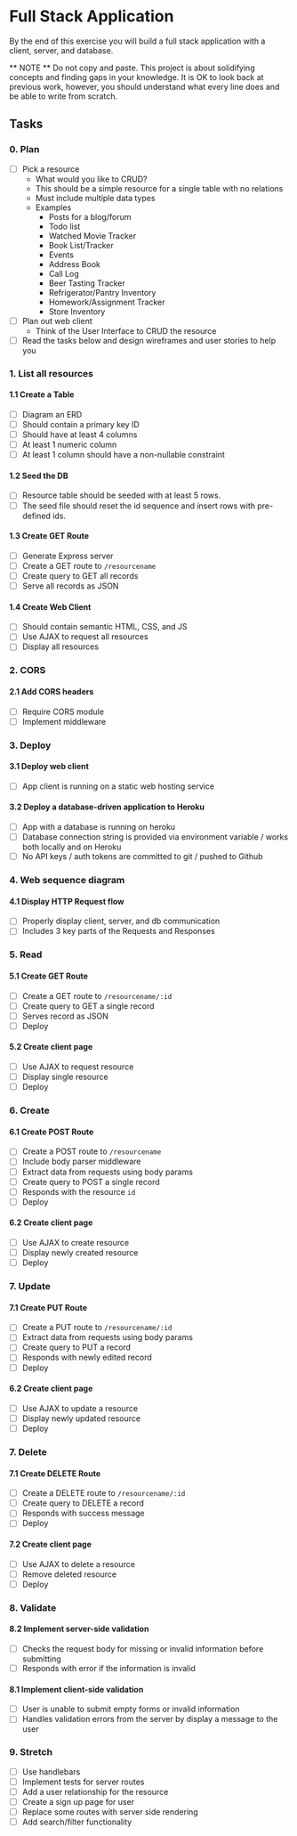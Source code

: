 # Full Stack Application

By the end of this exercise you will build a full stack application with a client, server, and database.

** NOTE ** Do not copy and paste. This project is about solidifying concepts and finding gaps in your knowledge. 
It is OK to look back at previous work, however, you should understand what every line does and be able to write from scratch.

## Tasks

### 0. Plan

* [ ] Pick a resource
  - What would you like to CRUD?
  - This should be a simple resource for a single table with no relations
  - Must include multiple data types
  - Examples
    * Posts for a blog/forum
    * Todo list
    * Watched Movie Tracker
    * Book List/Tracker
    * Events
    * Address Book
    * Call Log
    * Beer Tasting Tracker
    * Refrigerator/Pantry Inventory
    * Homework/Assignment Tracker
    * Store Inventory
* [ ] Plan out web client
  - Think of the User Interface to CRUD the resource
* [ ] Read the tasks below and design wireframes and user stories to help you

### 1. List all resources

#### 1.1 Create a Table
* [ ] Diagram an ERD 
* [ ] Should contain a primary key ID
* [ ] Should have at least 4 columns
* [ ] At least 1 numeric column 
* [ ] At least 1 column should have a non-nullable constraint

#### 1.2 Seed the DB
* [ ] Resource table should be seeded with at least 5 rows.
* [ ] The seed file should reset the id sequence and insert rows with pre-defined ids.

#### 1.3 Create GET Route
* [ ] Generate Express server
* [ ] Create a GET route to `/resourcename` 
* [ ] Create query to GET all records
* [ ] Serve all records as JSON

#### 1.4 Create Web Client
* [ ] Should contain semantic HTML, CSS, and JS
* [ ] Use AJAX to request all resources
* [ ] Display all resources

### 2. CORS

#### 2.1 Add CORS headers
* [ ] Require CORS module
* [ ] Implement middleware

### 3. Deploy

#### 3.1 Deploy web client
* [ ] App client is running on a static web hosting service 

#### 3.2 Deploy a database-driven application to Heroku
* [ ] App with a database is running on heroku
* [ ] Database connection string is provided via environment variable / works both locally and on Heroku
* [ ] No API keys / auth tokens are committed to git / pushed to Github

### 4. Web sequence diagram

#### 4.1 Display HTTP Request flow
* [ ] Properly display client, server, and db communication
* [ ] Includes 3 key parts of the Requests and Responses 

### 5. Read

#### 5.1 Create GET Route
* [ ] Create a GET route to `/resourcename/:id` 
* [ ] Create query to GET a single record
* [ ] Serves record as JSON
* [ ] Deploy

#### 5.2 Create client page
* [ ] Use AJAX to request resource
* [ ] Display single resource
* [ ] Deploy

### 6. Create

#### 6.1 Create POST Route
* [ ] Create a POST route to `/resourcename` 
* [ ] Include body parser middleware
* [ ] Extract data from requests using body params
* [ ] Create query to POST a single record
* [ ] Responds with the resource `id`
* [ ] Deploy

#### 6.2 Create client page
* [ ] Use AJAX to create resource
* [ ] Display newly created resource
* [ ] Deploy

### 7. Update

#### 7.1 Create PUT Route
* [ ] Create a PUT route to `/resourcename/:id` 
* [ ] Extract data from requests using body params
* [ ] Create query to PUT a record
* [ ] Responds with newly edited record
* [ ] Deploy

#### 6.2 Create client page
* [ ] Use AJAX to update a resource
* [ ] Display newly updated resource
* [ ] Deploy

### 7. Delete

#### 7.1 Create DELETE Route
* [ ] Create a DELETE route to `/resourcename/:id` 
* [ ] Create query to DELETE a record
* [ ] Responds with success message
* [ ] Deploy

#### 7.2 Create client page
* [ ] Use AJAX to delete a resource
* [ ] Remove deleted resource 
* [ ] Deploy

### 8. Validate

#### 8.2 Implement server-side validation
* [ ] Checks the request body for missing or invalid information before submitting
* [ ] Responds with error if the information is invalid

#### 8.1 Implement client-side validation
* [ ] User is unable to submit empty forms or invalid information
* [ ] Handles validation errors from the server by display a message to the user

### 9. Stretch

* [ ] Use handlebars
* [ ] Implement tests for server routes
* [ ]  Add a user relationship for the resource
  * [ ] Create a sign up page for user
* [ ] Replace some routes with server side rendering
* [ ] Add search/filter functionality 
